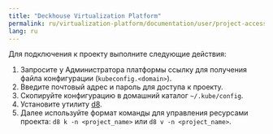 ```yaml
---
title: "Deckhouse Virtualization Platform"
permalink: ru/virtualization-platform/documentation/user/project-access.html
lang: ru
---
```


Для подключения к проекту выполните следующие действия:

1. Запросите у Администратора платформы ссылку для получения файла конфигурации (`kubeconfig.<domain>`).
1. Введите почтовый адрес и пароль для доступа к проекту.
1. Скопируйте конфигурацию в домашний каталог `~/.kube/config`.
1. Установите утилиту [d8](../reference/console-utilities/d8.html).
1. Далее используйте формат команды для управления ресурсами проекта: `d8 k -n <project_name>` или `d8 v -n <project_name>`.
